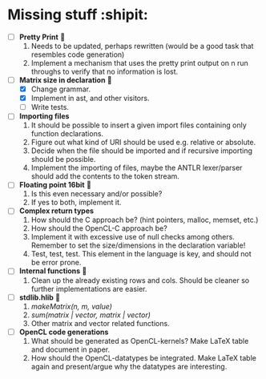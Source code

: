 Missing stuff :shipit:
======================
                
- [ ] **Pretty Print** :shit:
  1. Needs to be updated, perhaps rewritten (would be a good task that resembles code generation)
  2. Implement a mechanism that uses the pretty print output on n run throughs to verify that no information is lost. 
- [ ] **Matrix size in declaration** :metal:
  - [x] Change grammar.
  - [x] Implement in ast, and other visitors.
  - [ ] Write tests.
- [ ] **Importing files**     
  1. It should be possible to insert a given import files containing only function declarations.
  2. Figure out what kind of URI should be used e.g. relative or absolute.
  3. Decide when the file should be imported and if recursive importing should be possible.
  4. Implement the importing of files, maybe the ANTLR lexer/parser should add the contents to the token stream. 
- [ ] **Floating point 16bit** :wine_glass:
  1. Is this even necessary and/or possible?
  2. If yes to both, implement it.
- [ ] **Complex return types**
  1. How should the C approach be? (hint pointers, malloc, memset, etc.)
  2. How should the OpenCL-C approach be?
  3. Implement it with excessive use of null checks among others. Remember to set the size/dimensions in the declaration variable! 
  4. Test, test, test. This element in the language is key, and should not be error prone.
- [ ] **Internal functions** :blowfish:    
  1. Clean up the already existing rows and cols. Should be cleaner so further implementations are easier. 
- [ ] **stdlib.hlib** :bikini:
  1. *makeMatrix(n, m, value)*
  2. *sum(matrix | vector, matrix | vector)*
  3. Other matrix and vector related functions.
- [ ] **OpenCL code generations**
  1. What should be generated as OpenCL-kernels? Make LaTeX table and document in paper.
  2. How should the OpenCL-datatypes be integrated. Make LaTeX table again and present/argue why the datatypes are interesting.
  
  
